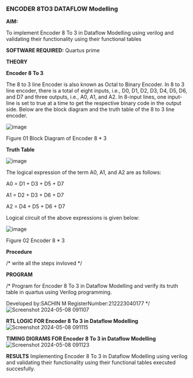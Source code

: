 ### ENCODER 8TO3 DATAFLOW Modelling

**AIM:**

To implement  Encoder 8 To 3 in Dataflow Modelling using verilog and validating their functionality using their functional tables

**SOFTWARE REQUIRED:** Quartus prime

**THEORY**

**Encoder 8 To 3**

The 8 to 3 line Encoder is also known as Octal to Binary Encoder. In 8 to 3 line encoder, there is a total of eight inputs, i.e., D0, D1, D2, D3, D4, D5, D6, and D7 and three outputs, i.e., A0, A1, and A2. In 8-input lines, one input-line is set to true at a time to get the respective binary code in the output side. Below are the block diagram and the truth table of the 8 to 3 line encoder.

![image](https://github.com/naavaneetha/ENCODER8TO3DATAFLOW/assets/154305477/0bc242c1-eb9e-4c47-afe5-30428470efc3)

Figure 01  Block Diagram of Encoder 8 * 3

**Truth Table**

![image](https://github.com/naavaneetha/ENCODER8TO3DATAFLOW/assets/154305477/35496b14-ae6e-4cd1-9abd-d6736b576575)

The logical expression of the term A0, A1, and A2 are as follows:

A0 = D1 + D3 + D5 + D7

A1 = D2 + D3 + D6 + D7

A2 = D4 + D5 + D6 + D7

Logical circuit of the above expressions is given below:

![image](https://github.com/naavaneetha/ENCODER8TO3DATAFLOW/assets/154305477/95acaee6-c873-4c75-89eb-ef09fb158053)

Figure 02  Encoder 8 * 3

**Procedure**

/* write all the steps invloved */

**PROGRAM**

/* Program for Encoder 8 To 3 in Dataflow Modelling and verify its truth table in quartus using Verilog programming. 

Developed by:SACHIN M RegisterNumber:212223040177
*/
![Screenshot 2024-05-08 091107](https://github.com/Sachin-0305/ENCODER8TO3DATAFLOW/assets/149985717/88839d1e-8c46-4f4c-a3bc-181cb79f2d2a)

**RTL LOGIC FOR Encoder 8 To 3 in Dataflow Modelling**
![Screenshot 2024-05-08 091115](https://github.com/Sachin-0305/ENCODER8TO3DATAFLOW/assets/149985717/185d867e-6ba8-458f-8c0b-15cd88aaa480)

**TIMING DIGRAMS FOR Encoder 8 To 3 in Dataflow Modelling**
![Screenshot 2024-05-08 091123](https://github.com/Sachin-0305/ENCODER8TO3DATAFLOW/assets/149985717/80c1c99c-b260-47e4-9ccb-204db12a1e33)

**RESULTS**
Implementing Encoder 8 To 3 in Dataflow Modelling using verilog and validating their functionality using their functional tables executed succesfully.



